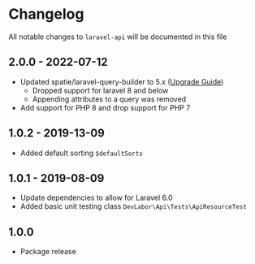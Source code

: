 # Changelog

All notable changes to `laravel-api` will be documented in this file

## 2.0.0 - 2022-07-12
- Updated spatie/laravel-query-builder to 5.x ([Upgrade Guide](https://github.com/spatie/laravel-query-builder/blob/main/UPGRADING.md#from-v4-to-v5))
   - Dropped support for laravel 8 and below
   - Appending attributes to a query was removed
- Add support for PHP 8 and drop support for PHP 7

## 1.0.2 - 2019-13-09
- Added default sorting ```$defaultSorts```

## 1.0.1 - 2019-08-09
- Update dependencies to allow for Laravel 6.0
- Added basic unit testing class ```DevLabor\Api\Tests\ApiResourceTest```

## 1.0.0
- Package release 
